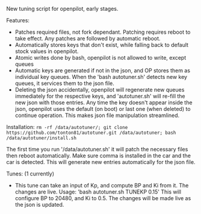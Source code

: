New tuning script for openpilot, early stages.

Features:

* Patches required files, not fork dependant. Patching requires reboot to take effect. Any patches are followed by automatic reboot.
* Automatically stores keys that don't exist, while falling back to default stock values in openpilot.
* Atomic writes done by bash, openpilot is not allowed to write, except queues
* Automatic keys are generated if not in the json, and OP stores them as individual key queues.
    When the 'bash autotuner.sh' detects new key queues, it services them to the json file.
* Deleting the json accidentally, openpilot will regenerate new queues immediately for the respective keys, and 'autotuner.sh' will
    re-fill the new json with those entries. Any time the key doesn't appear inside the json, openpilot uses the default (on boot)
    or last one (when deleted) to continue operation. This makes json file manipulation streamlined.


Installation:
```rm -rf /data/autotuner/; git clone https://github.com/tonton81/autotuner.git /data/autotuner; bash /data/autotuner/install.sh```

The first time you run '/data/autotuner.sh' it will patch the necessary files then reboot automatically.
Make sure comma is installed in the car and the car is detected. This will generate new entries automatically for the json file.

Tunes: (1 currently)

* This tune can take an input of Kp, and compute BP and Ki from it. The changes are live.
  Usage: 'bash autotuner.sh TUNEKP 0.15'
  This will configure BP to 20480, and Ki to 0.5. The changes will be made live as the json is updated.
